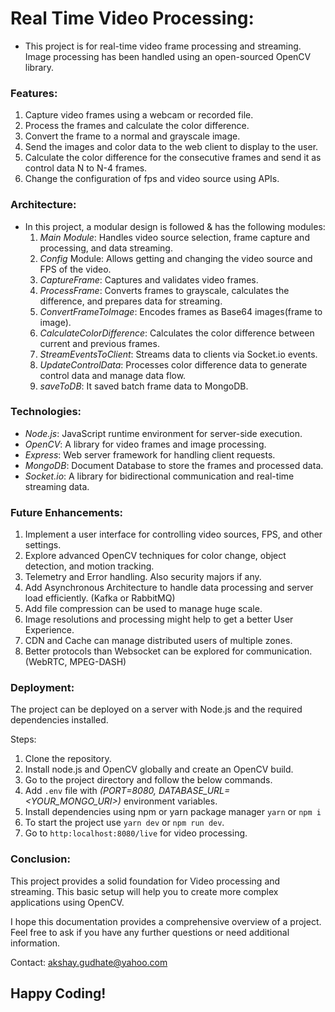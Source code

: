 # Real Time Video Processing:
- This project is for real-time video frame processing and streaming. Image processing has been handled using an open-sourced OpenCV library.


### Features:
1. Capture video frames using a webcam or recorded file.
2. Process the frames and calculate the color difference.
3. Convert the frame to a normal and grayscale image.
4. Send the images and color data to the web client to display to the user.
5. Calculate the color difference for the consecutive frames and send it as control data N to N-4 frames.
6. Change the configuration of fps and video source using APIs.


### Architecture:
- In this project, a modular design is followed & has the following modules:
	1. *_Main Module_*: Handles video source selection, frame capture and processing, and data streaming.
	2. *_Config_* Module: Allows getting and changing the video source and FPS of the video.
	3. *_CaptureFrame_*: Captures and validates video frames.
	4. *_ProcessFrame_*: Converts frames to grayscale, calculates the difference, and prepares data for streaming.
	5. *_ConvertFrameToImage_*: Encodes frames as Base64 images(frame to image).
	6. *_CalculateColorDifference_*: Calculates the color difference between current and previous frames.
	7. *_StreamEventsToClient_*: Streams data to clients via Socket.io events.
	8. *_UpdateControlData_*: Processes color difference data to generate control data and manage data flow.
	9. *_saveToDB_*: It saved batch frame data to MongoDB.


### Technologies:
- *Node.js*: JavaScript runtime environment for server-side execution.
- *OpenCV*: A library for video frames and image processing.
- *Express*: Web server framework for handling client requests.
- *MongoDB*: Document Database to store the frames and processed data.
- *Socket.io*: A library for bidirectional communication and real-time streaming data.


### Future Enhancements:
1. Implement a user interface for controlling video sources, FPS, and other settings.
2. Explore advanced OpenCV techniques for color change, object detection, and motion tracking.
3. Telemetry and Error handling. Also security majors if any.
4. Add Asynchronous Architecture to handle data processing and server load efficiently. (Kafka or RabbitMQ)
5. Add file compression can be used to manage huge scale.
6. Image resolutions and processing might help to get a better User Experience.
7. CDN and Cache can manage distributed users of multiple zones.
8. Better protocols than Websocket can be explored for communication. (WebRTC, MPEG-DASH)


### Deployment:
The project can be deployed on a server with Node.js and the required dependencies installed.

Steps:
1. Clone the repository.
2. Install node.js and OpenCV globally and create an OpenCV build.
3. Go to the project directory and follow the below commands.
4. Add ```.env``` file with *(PORT=8080, DATABASE_URL=<YOUR_MONGO_URI>)* environment variables.
5. Install dependencies using npm or yarn package manager ```yarn``` or ```npm i```
6. To start the project use ```yarn dev``` or ```npm run dev```.
7. Go to ```http:localhost:8080/live``` for video processing.


### Conclusion:
This project provides a solid foundation for Video processing and streaming. This basic setup will help you to create more complex applications using OpenCV.

I hope this documentation provides a comprehensive overview of a project.
Feel free to ask if you have any further questions or need additional information.

Contact: akshay.gudhate@yahoo.com



## Happy Coding!
